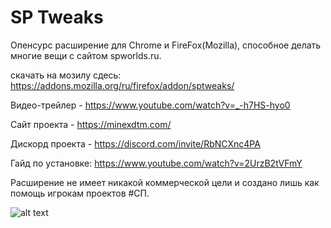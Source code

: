 # SP Tweaks

Опенсурс расширение для Chrome и FireFox(Mozilla), способное делать многие вещи с сайтом spworlds.ru.

скачать на мозилу сдесь: https://addons.mozilla.org/ru/firefox/addon/sptweaks/

Видео-трейлер - https://www.youtube.com/watch?v=_-h7HS-hyo0

Сайт проекта - https://minexdtm.com/

Дискорд проекта - https://discord.com/invite/RbNCXnc4PA

Гайд по установке: https://www.youtube.com/watch?v=2UrzB2tVFmY

Расширение не имеет никакой коммерческой цели и создано лишь как помощь игрокам проектов #СП.




![alt text](https://imgur.com/K8KonTo.png)
